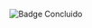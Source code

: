 ![Badge Concluido](http://img.shields.io/static/v1?label=STATUS&message=EM%20DESENVOLVIMENTO&color=GREEN&style=for-the-badge)
